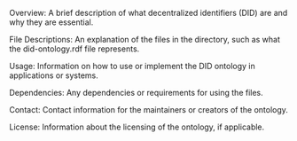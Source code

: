 Overview: A brief description of what decentralized identifiers (DID) are and why they are essential.

File Descriptions: An explanation of the files in the directory, such as what the did-ontology.rdf file represents.

Usage: Information on how to use or implement the DID ontology in applications or systems.

Dependencies: Any dependencies or requirements for using the files.

Contact: Contact information for the maintainers or creators of the ontology.

License: Information about the licensing of the ontology, if applicable.
